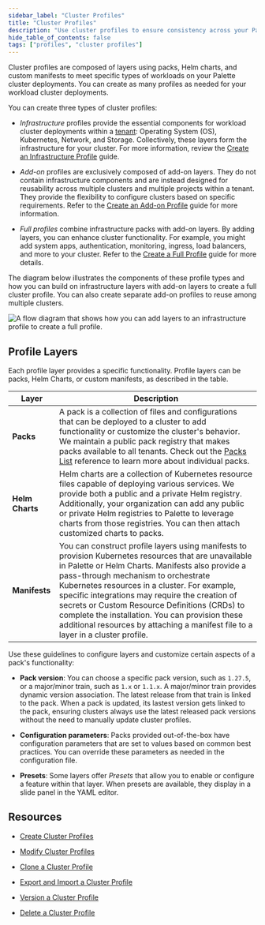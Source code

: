 ```yaml
---
sidebar_label: "Cluster Profiles"
title: "Cluster Profiles"
description: "Use cluster profiles to ensure consistency across your Palette workload cluster deployments."
hide_table_of_contents: false
tags: ["profiles", "cluster profiles"]
---
```


Cluster profiles are composed of layers using packs, Helm charts, and custom manifests to meet specific types of workloads on your Palette cluster deployments. You can create as many profiles as needed for your workload cluster deployments.

<!-- You can also create multiple cluster profile versions. For guidance on creating profile versions, review [Version a Cluster Profile](../cluster-profiles/modify-cluster-profiles/version-cluster-profile.md).  -->

You can create three types of cluster profiles:

  - *Infrastructure* profiles provide the essential components for workload cluster deployments within a [tenant](../../glossary-all.md#tenant): Operating System (OS), Kubernetes, Network, and Storage. Collectively, these layers form the infrastructure for your cluster. For more information, review the [Create an Infrastructure Profile](../cluster-profiles/create-cluster-profiles/create-infrastructure-profile.md) guide.

  - *Add-on* profiles are exclusively composed of add-on layers. They do not contain infrastructure components and are instead designed for reusability across multiple clusters and multiple projects within a tenant. They provide the flexibility to configure clusters based on specific requirements. Refer to the [Create an Add-on Profile](../cluster-profiles/create-cluster-profiles/create-addon-profile.md) guide for more information.

  - *Full profiles* combine infrastructure packs with add-on layers. By adding layers, you can enhance cluster functionality. For example, you might add system apps, authentication, monitoring, ingress, load balancers, and more to your cluster. Refer to the [Create a Full Profile](../cluster-profiles/create-cluster-profiles/create-full-profile.md) guide for more details.

The diagram below illustrates the components of these profile types and how you can build on infrastructure layers with add-on layers to create a full cluster profile. You can also create separate add-on profiles to reuse among multiple clusters.

![A flow diagram that shows how you can add layers to an infrastructure profile to create a full profile.](/profiles_cluster-profiles_cluster-profiles.png)


## Profile Layers

Each profile layer provides a specific functionality. Profile layers can be packs, Helm Charts, or custom manifests, as described in the table.

| **Layer** | **Description** |
|-----------|---------------------------|
| **Packs** | A pack is a collection of files and configurations that can be deployed to a cluster to add functionality or customize the cluster's behavior. We maintain a public pack registry that makes packs available to all tenants. Check out the [Packs List](../../integrations/integrations.mdx) reference to learn more about individual packs. |
| **Helm Charts** | Helm charts are a collection of Kubernetes resource files capable of deploying various services. We provide both a public and a private Helm registry. Additionally, your organization can add any public or private Helm registries to Palette to leverage charts from those registries. You can then attach customized charts to packs. |
| **Manifests** | You can construct profile layers using manifests to provision Kubernetes resources that are unavailable in Palette or Helm Charts. Manifests also provide a pass-through mechanism to orchestrate Kubernetes resources in a cluster. For example, specific integrations may require the creation of secrets or Custom Resource Definitions (CRDs) to complete the installation. You can provision these additional resources by attaching a manifest file to a layer in a cluster profile. |


Use these guidelines to configure layers and customize certain aspects of a pack's functionality:

- **Pack version**: You can choose a specific pack version, such as `1.27.5`, or a major/minor train, such as `1.x` or `1.1.x`. A major/minor train provides dynamic version association. The latest release from that train is linked to the pack. When a pack is updated, its lastest version gets linked to the pack, ensuring clusters always use the latest released pack versions without the need to manually update cluster profiles.

- **Configuration parameters**: Packs provided out-of-the-box have configuration parameters that are set to values based on common best practices. You can override these parameters as needed in the configuration file. 

- **Presets**: Some layers offer *Presets* that allow you to enable or configure a feature within that layer. When presets are available, they display in a slide panel in the YAML editor.


## Resources

- [Create Cluster Profiles](../cluster-profiles/create-cluster-profiles/create-cluster-profiles.md)

- [Modify Cluster Profiles](../cluster-profiles/modify-cluster-profiles/modify-cluster-profiles.md)

- [Clone a Cluster Profile](clone-cluster-profile.md)

- [Export and Import a Cluster Profile](export-import-cluster-profile.md)

- [Version a Cluster Profile](../cluster-profiles/modify-cluster-profiles/version-cluster-profile.md)

- [Delete a Cluster Profile](delete-cluster-profile)
